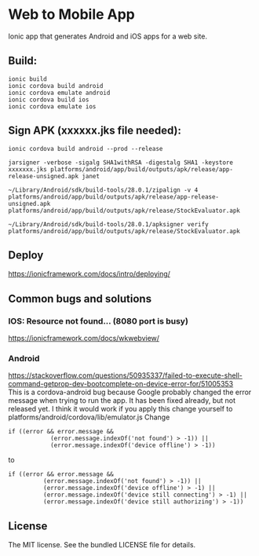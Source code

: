 # Web to Mobile App

Ionic app that generates Android and iOS apps for a web site.

## Build:
```
ionic build
ionic cordova build android
ionic cordova emulate android
ionic cordova build ios
ionic cordova emulate ios
```

## Sign APK (**xxxxxx.jks** file needed):
```
ionic cordova build android --prod --release

jarsigner -verbose -sigalg SHA1withRSA -digestalg SHA1 -keystore xxxxxxx.jks platforms/android/app/build/outputs/apk/release/app-release-unsigned.apk janet

~/Library/Android/sdk/build-tools/28.0.1/zipalign -v 4 platforms/android/app/build/outputs/apk/release/app-release-unsigned.apk platforms/android/app/build/outputs/apk/release/StockEvaluator.apk

~/Library/Android/sdk/build-tools/28.0.1/apksigner verify platforms/android/app/build/outputs/apk/release/StockEvaluator.apk
```

## Deploy
https://ionicframework.com/docs/intro/deploying/

## Common bugs and solutions

### IOS: Resource not found... (8080 port is busy)
https://ionicframework.com/docs/wkwebview/

### Android
https://stackoverflow.com/questions/50935337/failed-to-execute-shell-command-getprop-dev-bootcomplete-on-device-error-for/51005353  
This is a cordova-android bug because Google probably changed the error message when trying to run the app.
It has been fixed already, but not released yet.
I think it would work if you apply this change yourself to platforms/android/cordova/lib/emulator.js
Change
```
if ((error && error.message &&
            (error.message.indexOf('not found') > -1)) ||
            (error.message.indexOf('device offline') > -1))
```
to
```
if ((error && error.message &&
          (error.message.indexOf('not found') > -1)) ||
          (error.message.indexOf('device offline') > -1) ||
          (error.message.indexOf('device still connecting') > -1) ||
          (error.message.indexOf('device still authorizing') > -1))
```

## License

The MIT license. See the bundled LICENSE file for details.
